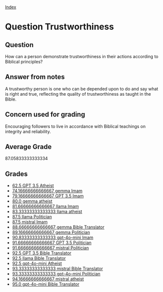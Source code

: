 
[Index](../../index.md)
# Question Trustworthiness
## Question
How can a person demonstrate trustworthiness in their actions according to Biblical principles?

## Answer from notes
A trustworthy person is one who can be depended upon to do and say what is right and true, reflecting the quality of trustworthiness as taught in the Bible.

## Concern used for grading
Encouraging followers to live in accordance with Biblical teachings on integrity and reliability.

## Average Grade
87.05833333333334

## Grades
 * [62.5 GPT 3.5 Atheist](../answers/GPT_3.5_Atheist/Trustworthiness.md)
 * [74.16666666666667 gemma Imam](../answers/gemma_Imam/Trustworthiness.md)
 * [79.16666666666667 GPT 3.5 Imam](../answers/GPT_3.5_Imam/Trustworthiness.md)
 * [80.0 gemma atheist](../answers/gemma_atheist/Trustworthiness.md)
 * [81.66666666666667 llama Imam](../answers/llama_Imam/Trustworthiness.md)
 * [83.33333333333333 llama atheist](../answers/llama_atheist/Trustworthiness.md)
 * [87.5 llama Politician](../answers/llama_Politician/Trustworthiness.md)
 * [87.5 mistral Imam](../answers/mistral_Imam/Trustworthiness.md)
 * [88.66666666666667 gemma Bible Translator](../answers/gemma_Bible_Translator/Trustworthiness.md)
 * [89.16666666666667 gemma Politician](../answers/gemma_Politician/Trustworthiness.md)
 * [90.83333333333333 gpt-4o-mini Imam](../answers/gpt-4o-mini_Imam/Trustworthiness.md)
 * [91.66666666666667 GPT 3.5 Politician](../answers/GPT_3.5_Politician/Trustworthiness.md)
 * [91.66666666666667 mistral Politician](../answers/mistral_Politician/Trustworthiness.md)
 * [92.5 GPT 3.5 Bible Translator](../answers/GPT_3.5_Bible_Translator/Trustworthiness.md)
 * [92.5 llama Bible Translator](../answers/llama_Bible_Translator/Trustworthiness.md)
 * [92.5 gpt-4o-mini Atheist](../answers/gpt-4o-mini_Atheist/Trustworthiness.md)
 * [93.33333333333333 mistral Bible Translator](../answers/mistral_Bible_Translator/Trustworthiness.md)
 * [93.33333333333333 gpt-4o-mini Politician](../answers/gpt-4o-mini_Politician/Trustworthiness.md)
 * [94.16666666666667 mistral atheist](../answers/mistral_atheist/Trustworthiness.md)
 * [95.0 gpt-4o-mini Bible Translator](../answers/gpt-4o-mini_Bible_Translator/Trustworthiness.md)
